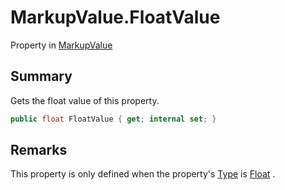 # MarkupValue.FloatValue

Property in [MarkupValue](/docs/api/csharp/yarn.markup.markupvalue.md)

## Summary

Gets the float value of this property.

```csharp
public float FloatValue { get; internal set; }
```

## Remarks


This property is only defined when the property's  <a href="yarn.markup.markupvalue.type.md">Type</a>  is  <a href="yarn.markup.markupvaluetype.float.md">Float</a> .


